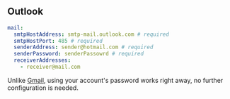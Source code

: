 ## Outlook

```yml
mail:
  smtpHostAddress: smtp-mail.outlook.com # required
  smtpHostPort: 485 # required
  senderAddress: sender@hotmail.com # required
  senderPassword: senderPassowrd # required
  receiverAddresses:
    - receiver@mail.com
```

Unlike [Gmail](gmail.md), using your account's password works right away, no further configuration is needed.
